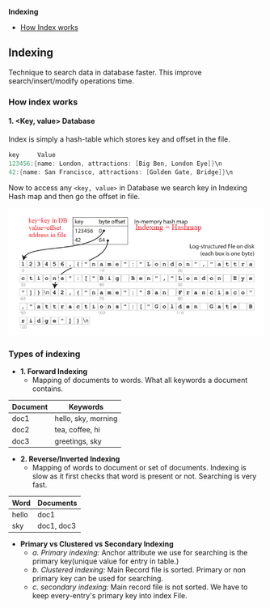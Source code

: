 **Indexing**
- [How Index works](#h)

## Indexing
Technique to search data in database faster. This improve search/insert/modify operations time. 

<a name=h></a>
### How index works
#### 1. <Key, value> Database
Index is simply a hash-table which stores key and offset in the file.
```c
key     Value
123456:{name: London, attractions: [Big Ben, London Eye]}\n
42:{name: San Francisco, attractions: [Golden Gate, Bridge]}\n
```
Now to access any `<key, value>` in Database we search key in Indexing Hash map and then go the offset in file.

<img src=indexing.png width=600 />


### Types of indexing
- **1. Forward Indexing**
  - Mapping of documents to words. What all keywords a document contains.
  
| Document | Keywords |
| --- | --- |
| doc1 | hello, sky, morning |
| doc2 | tea, coffee, hi |
| doc3 | greetings, sky |

- **2. Reverse/Inverted Indexing**
  - Mapping of words to document or set of documents. Indexing is slow as it first checks that word is present or not. Searching is very fast.
  
| Word | Documents |
| --- | --- |
| hello | doc1 |
| sky | doc1, doc3 |

- **Primary vs Clustered vs Secondary Indexing**
  - *a. Primary indexing:* Anchor attribute we use for searching is the primary key(unique value for entry in table.)
  - *b. Clustered indexing:* Main Record file is sorted. Primary or non primary key can be used for searching. 
  - *c. secondary indexing:* Main record file is not sorted. We have to keep every-entry's primary key into index File.
